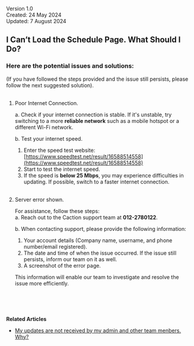 Version 1.0<br>
Created: 24 May 2024<br>
Updated: 7 August 2024<br>
## I Can’t Load the Schedule Page. What Should I Do?

### Here are the potential issues and solutions:
(If you have followed the steps provided and the issue still persists, please follow the next suggested solution).<br><br>

  1. Poor Internet Connection.<br>

     a. Check if your internet connection is stable. If it's unstable, try switching to a more **reliable network** such as a mobile hotspot or a different Wi-Fi network.<br>

     b. Test your internet speed.<br>
     1. Enter the speed test website: [https://www.speedtest.net/result/16588514558](https://www.speedtest.net/result/16588514558)
     2. Start to test the internet speed.
     3. If the speed is **below 25 Mbps**, you may experience difficulties in updating. If possible, switch to a faster internet connection.<br><br>
  
  2. Server error shown.<br>
  
     For assistance, follow these steps:<br>
     a. Reach out to the Caction support team at **012-2780122**.<br>
        
     b. When contacting support, please provide the following information:<br>
     1. Your account details (Company name, username, and phone number/email registered).<br>
     2. The date and time of when the issue occurred. If the issue still persists, inform our team on it as well.<br>
     3. A screenshot of the error page.<br>
     
     This information will enable our team to investigate and resolve the issue more efficiently.

<br><br><br>

**Related Articles**<br>
- [My updates are not received by my admin and other team menbers. Why?](Updates_Not_Received_by_Team_Members.md)

<!-- [Link Text](https://support.caction.com/Can't_Load_Schedule_Page.html) -->
